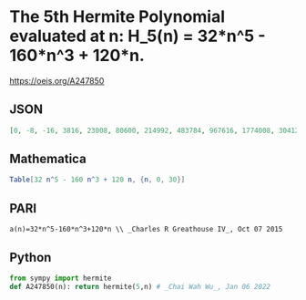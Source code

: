 # The 5th Hermite Polynomial evaluated at n: H\_5\(n\) \= 32\*n^5 \- 160\*n^3 \+ 120\*n\.
https://oeis.org/A247850
## JSON
```JSON
[0, -8, -16, 3816, 23008, 80600, 214992, 483784, 967616, 1774008, 3041200, 4941992, 7687584, 11531416, 16773008, 23761800, 32900992, 44651384, 59535216, 78140008, 101122400, 129211992, 163215184, 204019016, 252595008, 310003000, 377394992, 456018984]
```
## Mathematica
```Mathematica
Table[32 n^5 - 160 n^3 + 120 n, {n, 0, 30}]
```
## PARI
```PARI
a(n)=32*n^5-160*n^3+120*n \\ _Charles R Greathouse IV_, Oct 07 2015
```
## Python
```Python
from sympy import hermite
def A247850(n): return hermite(5,n) # _Chai Wah Wu_, Jan 06 2022
```
